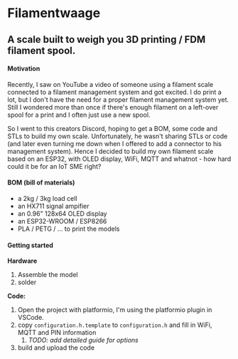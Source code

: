 # Filamentwaage
## A scale built to weigh you 3D printing / FDM filament spool.

#### Motivation

Recently, I saw on YouTube a video of someone using a filament scale connected to a filament management system and got excited. I do print a lot, but I don't have the need for a proper filament management system yet. Still I wondered more than once if there's enough filament on a left-over spool for a print and I often just use a new spool.

So I went to this creators Discord, hoping to get a BOM, some code and STLs to build my own scale. Unfortunately, he wasn't sharing STLs or code (and later even turning me down when I offered to add a connector to his management system). Hence I decided to build my own filament scale based on an ESP32, with OLED display, WiFi, MQTT and whatnot - how hard could it be for an IoT SME right?

#### BOM (bill of materials)

- a 2kg / 3kg load cell
- an HX711 signal ampifier
- an 0.96" 128x64 OLED display
- an ESP32-WROOM / ESP8266
- PLA / PETG / ... to print the models

#### Getting started

**Hardware**
1. Assemble the model
2. solder 

**Code:**
1. Open the project with platformio, I'm using the platformio plugin in VSCode.
2. copy ```configuration.h.template``` to ```configuration.h``` and fill in WiFi, MQTT and PIN information 
    1. *TODO: add detailed guide for options*
3. build and upload the code

